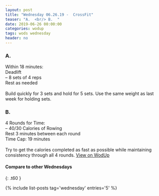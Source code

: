 ```yaml
---
layout: post
title: "Wednesday 06.26.19 -  CrossFit"
teaser: "A.  <br/> B.  "
date: 2019-06-26 00:00:00
categories: wodup
tags: wods wednesday
header: no
---
```



<h3>A.  </h3>
Within 18 minutes:<br/>
Deadlift<br/>– 8 sets of 4 reps <br/>Rest as needed<br/><br/>Build quickly for 3 sets and hold for 5 sets.  Use the same weight as last week for holding sets.
<h3>B.  </h3>
4 Rounds for Time:<br/>– 40/30 Calories of Rowing<br/>Rest 3 minutes between each round<br/>
Time Cap: 19 minutes<br/><br/>Try to get the calories completed as fast as possible while maintaining consistency through all 4 rounds.  
<a href="https://www.wodup.com/gyms/asphodel/wods/18270" target="blank">View on WodUp</a>


#### Compare to other Wednesdays
{: .t60 }

{% include list-posts tag='wednesday' entries='5' %}